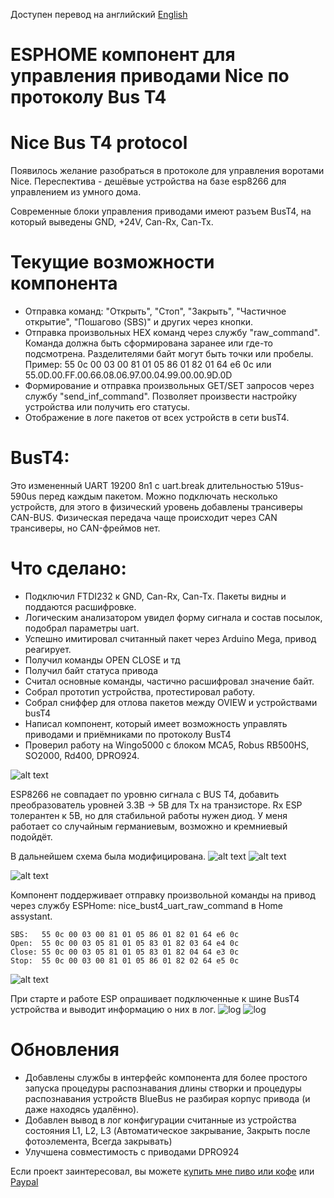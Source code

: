 Доступен перевод на английский
[English](https://github.com/xdanik/Nice_BusT4)


# ESPHOME компонент для управления приводами Nice по протоколу Bus T4
# Nice Bus T4 protocol

Появилось желание разобраться в протоколе для управления воротами Nice.
Переспектива - дешёвые устройства на базе esp8266 для управлением из умного дома.

Современные блоки управления приводами имеют разъем BusT4, на который выведены GND, +24V, Can-Rx, Can-Tx. 

# Текущие возможности компонента
* Отправка команд: "Открыть", "Стоп", "Закрыть", "Частичное открытие", "Пошагово (SBS)" и других через кнопки.
* Отправка произвольных HEX команд через службу "raw_command". Команда должна быть сформирована заранее или где-то подсмотрена. Разделителями байт могут быть точки или пробелы. Пример: 55 0c 00 03 00 81 01 05 86 01 82 01 64 e6 0c или 55.0D.00.FF.00.66.08.06.97.00.04.99.00.00.9D.0D
* Формирование и отправка произвольных GET/SET запросов через службу "send_inf_command". Позволяет произвести настройку устройства или получить его статусы.
* Отображение в логе пакетов от всех устройств в сети busT4.

# BusT4:

Это измененный UART 19200 8n1 с uart.break длительностью 519us-590us перед каждым пакетом.
Можно подключать несколько устройств, для этого в физический уровень добавлены трансиверы CAN-BUS.
Физическая передача чаще происходит через CAN трансиверы, но CAN-фреймов нет.

# Что сделано:
* Подключил FTDI232 к GND, Can-Rx, Can-Tx. Пакеты видны и поддаются расшифровке.
* Логическим анализатором увидел форму сигнала и состав посылок, подобрал параметры uart.
* Успешно имитировал считанный пакет через Arduino Mega, привод реагирует.
* Получил команды OPEN CLOSE и тд
* Получил байт статуса привода
* Считал основные команды, частично расшифровал значение байт.
* Собрал прототип устройства, протестировал работу.
* Собрал сниффер для отлова пакетов между OVIEW и устройствами busT4
* Написал компонент, который имеет возможность управлять приводами и приёмниками по протоколу BusT4
* Проверил работу на Wingo5000 c блоком MCA5, Robus RB500HS, SO2000, Rd400, DPRO924.

![alt text](img/Schematic_esphome_bust4_adapter.png "Схема адаптера bus-t4")


ESP8266 не совпадает по уровню сигнала с BUS T4, добавить преобразователь уровней 3.3В -> 5В для Tx на транзисторе.
Rx ESP толерантен к 5В, но для стабильной работы нужен диод. У меня работает со случайным германиевым, возможно и кремниевый подойдёт.

В дальнейшем схема была модифицирована.
![alt text](img/Schematic_busT4adapter_xl.png "Схема адаптера  bus-t4 с модифицированным блоком питания")
![alt text](img/IMG20230306201230.png "Готовое устройство 2.0")

![alt text](img/hassio-bust4.png "Тест работы компонента bus-t4")


Компонент поддерживает отправку произвольной команды на привод через службу  ESPHome: nice_bust4_uart_raw_command в Home assystant.
```
SBS:   55 0c 00 03 00 81 01 05 86 01 82 01 64 e6 0c
Open:  55 0c 00 03 05 81 01 05 83 01 82 03 64 e4 0c
Close: 55 0c 00 03 05 81 01 05 83 01 82 04 64 e3 0c
Stop:  55 0c 00 03 00 81 01 05 86 01 82 02 64 e5 0c
```
![alt text](img/IMG_20220113_160221.jpg "Внешний вид прототипа устройства")

При старте и работе ESP опрашивает подключенные к шине BusT4 устройства и выводит информацию о них в лог. 
![log](img/log.png "Лог")
![log](img/log2.png "Лог2")

# Обновления
* Добавлены службы в интерфейс компонента для более простого запуска процедуры распознавания длины створки и процедуры распознавания устройств BlueBus не разбирая корпус привода (и даже находясь удалённо).
* Добавлен вывод в лог конфигурации считанные из устройства состояния L1, L2, L3 (Автоматическое
закрывание, Закрыть после
фотоэлемента, Всегда закрывать)
* Улучшена совместимость с приводами DPRO924

Если проект заинтересовал, вы можете [купить мне пиво или кофе](https://yoomoney.ru/to/4100117927279918)
или [Paypal](https://www.paypal.com/paypalme/pruwait)

